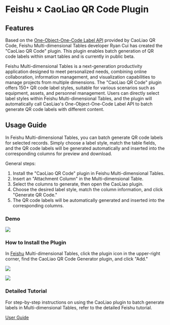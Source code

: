 # Feishu × CaoLiao QR Code Plugin

## Features

Based on the [One-Object-One-Code Label API](https://cli.im/help/86460) provided by CaoLiao QR Code, Feishu Multi-dimensional Tables developer Ryan Cui has created the "CaoLiao QR Code" plugin. This plugin enables batch generation of QR code labels within smart tables and is currently in public beta.

Feishu Multi-dimensional Tables is a next-generation productivity application designed to meet personalized needs, combining online collaboration, information management, and visualization capabilities to manage projects from multiple dimensions. The "CaoLiao QR Code" plugin offers 150+ QR code label styles, suitable for various scenarios such as equipment, assets, and personnel management. Users can directly select label styles within Feishu Multi-dimensional Tables, and the plugin will automatically call CaoLiao's One-Object-One-Code Label API to batch generate QR code labels with different content.

## Usage Guide

In Feishu Multi-dimensional Tables, you can batch generate QR code labels for selected records. Simply choose a label style, match the table fields, and the QR code labels will be generated automatically and inserted into the corresponding columns for preview and download.

General steps:

1. Install the "CaoLiao QR Code" plugin in Feishu Multi-dimensional Tables.
2. Insert an "Attachment Column" in the Multi-dimensional Table.
3. Select the columns to generate, then open the CaoLiao plugin.
4. Choose the desired label style, match the column information, and click "Generate QR Code."
5. The QR code labels will be automatically generated and inserted into the corresponding columns.

### Demo

![](https://blogcdnimg.clewm.net/2023/09/111_16952671050634.gif)

### How to Install the Plugin

In [Feishu](https://xx1jbvnfeu.feishu.cn/drive/home/) Multi-dimensional Tables, click the plugin icon in the upper-right corner, find the CaoLiao QR Code Generator plugin, and click "Add."

![](https://blogcdnimg.clewm.net/2023/09/image-1695267682508_16952676833185.png?x-oss-process=image/auto-orient,1/quality,q_50/format,jpg)

![](https://blogcdnimg.clewm.net/2023/09/image-1695267665661_16952676671226.png?x-oss-process=image/auto-orient,1/quality,q_50/format,jpg)

### Detailed Tutorial

For step-by-step instructions on using the CaoLiao plugin to batch generate labels in Multi-dimensional Tables, refer to the detailed Feishu tutorial.

[User Guide](https://bytedance.feishu.cn/docx/F3I2dBQmCo2z34xgQimcSWLln1f)